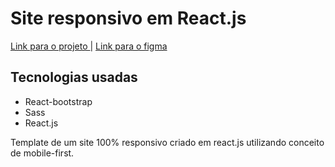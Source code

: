 # Site responsivo em React.js
<a href="https://frontend-template-reactjs.herokuapp.com">Link para o projeto </a> | 
<a href="https://www.figma.com/file/sh3HR7Yp7gYLl3pfogDI0H/templatelanding?node-id=0%3A1">Link para o figma</a>

## Tecnologias usadas

- React-bootstrap
- Sass
- React.js

Template de um site 100% responsivo criado em react.js utilizando conceito de mobile-first.
